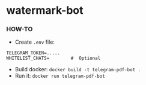 # watermark-bot

### HOW-TO

* Create `.env` file:

```
TELEGRAM_TOKEN=.....
WHITELIST_CHATS=        #  Optional
```

* Build docker: `docker build -t telegram-pdf-bot .`
* Run it: `docker run telegram-pdf-bot`
